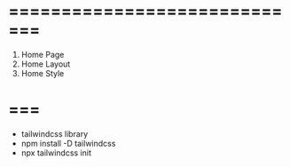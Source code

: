# =============================
1. Home Page
2. Home Layout
3. Home Style
# === 
- tailwindcss library
- npm install -D tailwindcss
- npx tailwindcss init